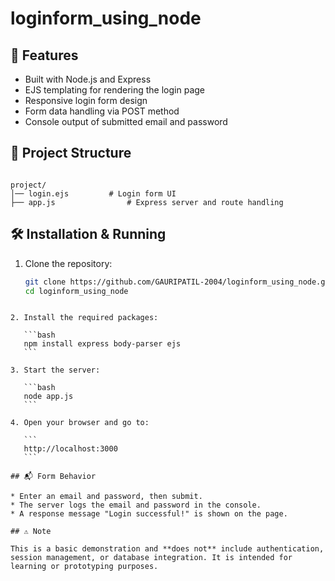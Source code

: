 # loginform_using_node


## 🚀 Features

- Built with Node.js and Express
- EJS templating for rendering the login page
- Responsive login form design
- Form data handling via POST method
- Console output of submitted email and password

## 📁 Project Structure

```

project/
│── login.ejs         # Login form UI
├── app.js                # Express server and route handling

````

## 🛠️ Installation & Running

1. Clone the repository:
   ```bash
   git clone https://github.com/GAURIPATIL-2004/loginform_using_node.git
   cd loginform_using_node
````

2. Install the required packages:

   ```bash
   npm install express body-parser ejs
   ```

3. Start the server:

   ```bash
   node app.js
   ```

4. Open your browser and go to:

   ```
   http://localhost:3000
   ```

## 📬 Form Behavior

* Enter an email and password, then submit.
* The server logs the email and password in the console.
* A response message "Login successful!" is shown on the page.

## ⚠️ Note

This is a basic demonstration and **does not** include authentication, session management, or database integration. It is intended for learning or prototyping purposes.

